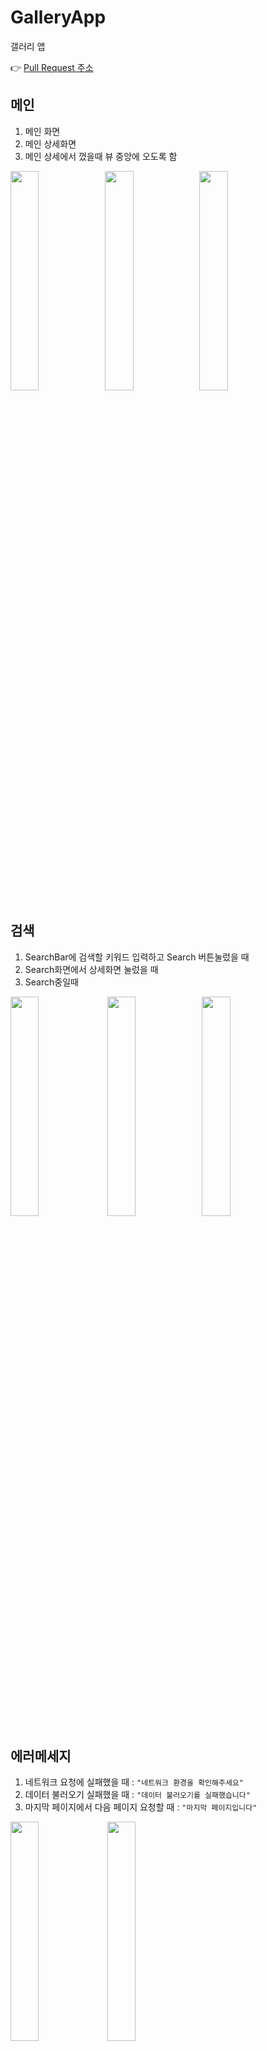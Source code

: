 # GalleryApp
갤러리 앱

👉 [Pull Request 주소](https://github.com/eojine/GalleryApp/pulls?q=is%3Apr+is%3Aclosed)

## 메인

1. 메인 화면
2. 메인 상세화면
3. 메인 상세에서 껐을때 뷰 중앙에 오도록 함

<img src="https://user-images.githubusercontent.com/26567846/104451734-4cd79280-55e5-11eb-9779-afb163a2abca.PNG" width="30%"><img src="https://user-images.githubusercontent.com/26567846/104451729-4a753880-55e5-11eb-8b59-19dd75c37915.PNG" width="30%"><img src="https://user-images.githubusercontent.com/26567846/104451719-46e1b180-55e5-11eb-9fa3-6288657d7e21.PNG" width="30%">

## 검색

1. SearchBar에 검색할 키워드 입력하고 Search 버튼눌렀을 때
2. Search화면에서 상세화면 눌렀을 때
3. Search중일때

<img src="https://user-images.githubusercontent.com/26567846/104451638-2c0f3d00-55e5-11eb-9c1f-df9eefdbad7d.PNG" width="30%"> <img src="https://user-images.githubusercontent.com/26567846/104451661-33cee180-55e5-11eb-99d7-0c23d35e6c9f.PNG" width="30%"><img src="https://user-images.githubusercontent.com/26567846/104451667-35000e80-55e5-11eb-92b5-b23e36b49f15.PNG" width="30%">



## 에러메세지

1. 네트워크 요청에 실패했을 때 : `"네트워크 환경을 확인해주세요"`
2. 데이터 불러오기 실패했을 때 : `"데이터 불러오기를 실패했습니다"`
3. 마지막 페이지에서 다음 페이지 요청할 때 : `"마지막 페이지입니다"`

<img src="https://user-images.githubusercontent.com/26567846/104451672-36313b80-55e5-11eb-99c3-31c43874ee17.PNG" width="30%"> <img src="https://user-images.githubusercontent.com/26567846/104451676-36c9d200-55e5-11eb-85b6-bb7170f55d7d.PNG" width="30%">

